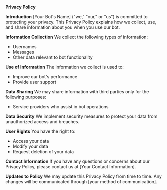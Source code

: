 **Privacy Policy**

**Introduction**
[Your Bot's Name] ("we," "our," or "us") is committed to protecting your privacy. This Privacy Policy explains how we collect, use, and share information about you when you use our bot.

**Information Collection**
We collect the following types of information:
- Usernames
- Messages
- Other data relevant to bot functionality

**Use of Information**
The information we collect is used to:
- Improve our bot's performance
- Provide user support

**Data Sharing**
We may share information with third parties only for the following purposes:
- Service providers who assist in bot operations

**Data Security**
We implement security measures to protect your data from unauthorized access and breaches.

**User Rights**
You have the right to:
- Access your data
- Modify your data
- Request deletion of your data

**Contact Information**
If you have any questions or concerns about our Privacy Policy, please contact us at [Your Contact Information].

**Updates to Policy**
We may update this Privacy Policy from time to time. Any changes will be communicated through [your method of communication].
